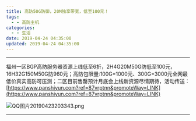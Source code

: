 ```yaml
---
title: 高防50G防御，20M独享带宽，低至100元！
tags:
  - - 高防主机
categories:
  - - 生活
date: 2019-04-24 04:35:00
updated: 2019-04-24 04:35:00
---
```


* * *

福州一区BGP高防服务器资源上线低至6折，2H4G20M50G防低至100元，16H32G150M50G防960元；高防包限量:100G=1000元、300G=3000元全网最低价真实高防可压测；二区目前售罄预计月底会上线新资源尽情期待，活动传送：[https://www.panshiyun.com?ref=87vrptnn&promoteWay=LINK](https://www.panshiyun.com?ref=87vrptnn&promoteWay=LINK)

![QQ图片20190423203343.png](/2019/04/24/68/971760211.png)

* * *